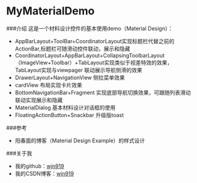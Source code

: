# MyMaterialDemo
###介绍
这是一个材料设计控件的基本使用demo（Material Design）：
   - AppBarLayout+ToolBar+CoordinatorLayout实现标题栏代替之前的ActionBar,标题栏可随滑动控件联动，展示和隐藏
   - CoordinatorLayout+AppBarLayout+CollapsingToolbarLayout（ImageView+Toolbar）+TabLayout实现类似于视差特效的效果，TabLayout实现与viewpager
   联动展示导航侧滑的效果
   - DrawerLayout+NavigationView 侧拉菜单效果
   - cardView 布局实现卡片效果
   - BottomNavigationBar+Fragment 实现底部导航切换效果，可跟随列表滑动联动实现展示和隐藏
   - MaterialDialog 基本材料设计对话框的使用
   - FloatingActionButton+Snackbar 升级版toast

###参考
   - 阳春面的博客（Material Design Example）的样式设计

###关于我
   - 我的github：[wjn919](https://github.com/wjn919)
   - 我的CSDN博客：[wjn919](http://blog.csdn.net/wjn_yes)
